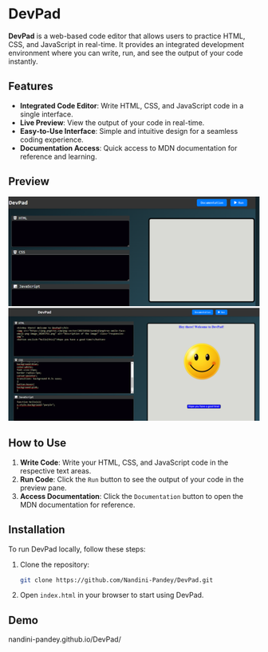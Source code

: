 # DevPad

**DevPad** is a web-based code editor that allows users to practice HTML, CSS, and JavaScript in real-time. It provides an integrated development environment where you can write, run, and see the output of your code instantly.

## Features

- **Integrated Code Editor**: Write HTML, CSS, and JavaScript code in a single interface.
- **Live Preview**: View the output of your code in real-time.
- **Easy-to-Use Interface**: Simple and intuitive design for a seamless coding experience.
- **Documentation Access**: Quick access to MDN documentation for reference and learning.

## Preview

![DevPad Demo](img2.png)
![DevPad Demo](img1.png)

## How to Use

1. **Write Code**: Write your HTML, CSS, and JavaScript code in the respective text areas.
2. **Run Code**: Click the `Run` button to see the output of your code in the preview pane.
3. **Access Documentation**: Click the `Documentation` button to open the MDN documentation for reference.

## Installation

To run DevPad locally, follow these steps:

1. Clone the repository:
    ```bash
    git clone https://github.com/Nandini-Pandey/DevPad.git

2. Open `index.html` in your browser to start using DevPad.

## Demo
nandini-pandey.github.io/DevPad/

